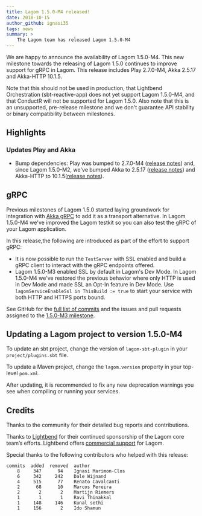 ```yaml
---
title: Lagom 1.5.0-M4 released!
date: 2018-10-15
author_github: ignasi35
tags: news
summary: >
    The Lagom team has released Lagom 1.5.0-M4
---
```


We are happy to announce the availability of Lagom 1.5.0-M4. This new milestone towards the releasing of Lagom 1.5.0 continues to improve support for gRPC in Lagom. This release includes Play 2.7.0-M4, Akka 2.5.17 and Akka-HTTP 10.1.5.

Note that this should not be used in production, that Lightbend Orchestration (sbt-reactive-app) does not yet support Lagom 1.5.0-M4, and that ConductR will not be supported for Lagom 1.5.0. Also note that this is an unsupported, pre-release milestone and we don't guarantee API stability or binary compatibility between milestones.

## Highlights

### Updates Play and Akka

- Bump dependencies: Play was bumped to 2.7.0-M4 ([release notes](https://blog.playframework.com/play-2-7-0-m4-released/)) and, since Lagom 1.5.0-M2, we've bumped Akka to 2.5.17 ([release notes](https://akka.io/blog/news/2018/09/27/akka-2.5.17-released)) and Akka-HTTP to 10.1.5([release notes](https://akka.io/blog/news/2018/09/06/akka-http-10.1.5-10.0.14-security-fix-released)).

## gRPC

Previous milestones of Lagom 1.5.0 started laying groundwork for integration with [Akka gRPC](https://github.com/akka/akka-grpc) to add it as a transport alternative. In Lagom 1.5.0-M4 we've improved the Lagom testkit so you can also test the gRPC of your Lagom application.

In this release,the following are introduced as part of the effort to support gRPC:

- It is now possible to run the `TestServer` with SSL enabled and build a gRPC client to interact with the gRPC endpoints offered.
- Lagom 1.5.0-M3 enabled SSL by default in Lagom's Dev Mode. In Lagom 1.5.0-M4 we've restored the previous behavior where only HTTP is used in Dev Mode and made SSL an Opt-In feature in Dev Mode. Use `lagomServiceEnableSsl in ThisBuild := true` to start your service with both HTTP and HTTPS ports bound.


See GitHub for the [full list of commits](https://github.com/lagom/lagom/compare/1.5.0-M3...1.5.0-M4) and the issues and pull requests assigned to the [1.5.0-M3 milestone](https://github.com/lagom/lagom/milestone/38?closed=1).

## Updating a Lagom project to version 1.5.0-M4

To update an sbt project, change the version of `lagom-sbt-plugin` in your `project/plugins.sbt` file.

To update a Maven project, change the `lagom.version` property in your top-level `pom.xml`.

After updating, it is recommended to fix any new deprecation warnings you see when compiling or running your services.

## Credits

Thanks to the community for their detailed bug reports and contributions.

Thanks to [Lightbend](https://www.lightbend.com/) for their continued sponsorship of the Lagom core team’s efforts. Lightbend offers [commercial support](https://www.lightbend.com/subscription) for Lagom.

Special thanks to the following contributors who helped with this release:

    commits  added  removed  author    
        8     347      94    Ignasi Marimon-Clos
        6     342     242    Dale Wijnand
        4     515      77    Renato Cavalcanti
        2      68      10    Marcos Pereira
        2       2       2    Martijn Riemers
        1       1       1    Ravi Thinakkal
        1     148     146    Kunal sethi
        1     156       2    Ido Shamun
